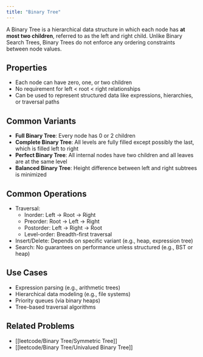 ```yaml
---
title: "Binary Tree"
---
```


A Binary Tree is a hierarchical data structure in which each node has **at most two children**, referred to as the left and right child. Unlike Binary Search Trees, Binary Trees do not enforce any ordering constraints between node values.

## Properties
- Each node can have zero, one, or two children
- No requirement for left < root < right relationships
- Can be used to represent structured data like expressions, hierarchies, or traversal paths

## Common Variants
- **Full Binary Tree**: Every node has 0 or 2 children
- **Complete Binary Tree**: All levels are fully filled except possibly the last, which is filled left to right
- **Perfect Binary Tree**: All internal nodes have two children and all leaves are at the same level
- **Balanced Binary Tree**: Height difference between left and right subtrees is minimized

## Common Operations
- Traversal:
  - Inorder: Left → Root → Right
  - Preorder: Root → Left → Right
  - Postorder: Left → Right → Root
  - Level-order: Breadth-first traversal
- Insert/Delete: Depends on specific variant (e.g., heap, expression tree)
- Search: No guarantees on performance unless structured (e.g., BST or heap)

## Use Cases
- Expression parsing (e.g., arithmetic trees)
- Hierarchical data modeling (e.g., file systems)
- Priority queues (via binary heaps)
- Tree-based traversal algorithms

## Related Problems
- [[leetcode/Binary Tree/Symmetric Tree]]
- [[leetcode/Binary Tree/Univalued Binary Tree]]